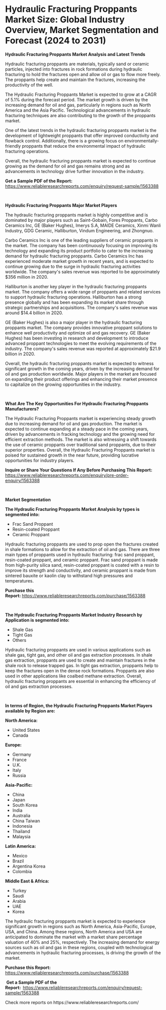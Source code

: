 <p><h1>Hydraulic Fracturing Proppants Market Size: Global Industry Overview, Market Segmentation and Forecast (2024 to 2031)</h1></p><p><strong>Hydraulic Fracturing Proppants Market Analysis and Latest Trends</strong></p>
<p><p>Hydraulic fracturing proppants are materials, typically sand or ceramic particles, injected into fractures in rock formations during hydraulic fracturing to hold the fractures open and allow oil or gas to flow more freely. The proppants help create and maintain the fractures, increasing the productivity of the well.</p><p>The Hydraulic Fracturing Proppants Market is expected to grow at a CAGR of 5.1% during the forecast period. The market growth is driven by the increasing demand for oil and gas, particularly in regions such as North America and the Asia Pacific. Technological advancements in hydraulic fracturing techniques are also contributing to the growth of the proppants market.</p><p>One of the latest trends in the hydraulic fracturing proppants market is the development of lightweight proppants that offer improved conductivity and flowback control. Additionally, there is a growing focus on environmentally-friendly proppants that reduce the environmental impact of hydraulic fracturing operations.</p><p>Overall, the hydraulic fracturing proppants market is expected to continue growing as the demand for oil and gas remains strong and as advancements in technology drive further innovation in the industry.</p></p>
<p><strong>Get a Sample PDF of the Report:&nbsp;</strong> <a href="https://www.reliableresearchreports.com/enquiry/request-sample/1563388">https://www.reliableresearchreports.com/enquiry/request-sample/1563388</a></p>
<p>&nbsp;</p>
<p><strong>Hydraulic Fracturing Proppants Major Market Players</strong></p>
<p><p>The hydraulic fracturing proppants market is highly competitive and is dominated by major players such as Saint-Gobain, Fores Proppants, Carbo Ceramics Inc, GE (Baker Hughes), Imerys S.A, MAIDE Ceramics, Xinmi Wanli Industry, GDG Ceramic, Halliburton, Vindum Engineering, and Zhongnuo.</p><p>Carbo Ceramics Inc is one of the leading suppliers of ceramic proppants in the market. The company has been continuously focusing on improving its technology and expanding its product portfolio to cater to the increasing demand for hydraulic fracturing proppants. Carbo Ceramics Inc has experienced moderate market growth in recent years, and is expected to continue growing due to the surge in hydraulic fracturing activities worldwide. The company's sales revenue was reported to be approximately $356 million in 2020.</p><p>Halliburton is another key player in the hydraulic fracturing proppants market. The company offers a wide range of proppants and related services to support hydraulic fracturing operations. Halliburton has a strong presence globally and has been expanding its market share through strategic partnerships and acquisitions. The company's sales revenue was around $14.4 billion in 2020.</p><p>GE (Baker Hughes) is also a major player in the hydraulic fracturing proppants market. The company provides innovative proppant solutions to enhance well productivity and optimize oil and gas recovery. GE (Baker Hughes) has been investing in research and development to introduce advanced proppant technologies to meet the evolving requirements of the industry. The company's sales revenue was reported at approximately $21.9 billion in 2020.</p><p>Overall, the hydraulic fracturing proppants market is expected to witness significant growth in the coming years, driven by the increasing demand for oil and gas production worldwide. Major players in the market are focused on expanding their product offerings and enhancing their market presence to capitalize on the growing opportunities in the industry.</p></p>
<p>&nbsp;</p>
<p><strong>What Are The Key Opportunities For Hydraulic Fracturing Proppants Manufacturers?</strong></p>
<p><p>The Hydraulic Fracturing Proppants market is experiencing steady growth due to increasing demand for oil and gas production. The market is expected to continue expanding at a steady pace in the coming years, driven by advancements in fracking technology and the growing need for efficient extraction methods. The market is also witnessing a shift towards the use of ceramic proppants over traditional sand proppants, due to their superior properties. Overall, the Hydraulic Fracturing Proppants market is poised for sustained growth in the near future, providing lucrative opportunities for industry players.</p></p>
<p><strong>Inquire or Share Your Questions If Any Before Purchasing This Report:</strong> <a href="https://www.reliableresearchreports.com/enquiry/pre-order-enquiry/1563388">https://www.reliableresearchreports.com/enquiry/pre-order-enquiry/1563388</a></p>
<p>&nbsp;</p>
<p><strong>Market Segmentation</strong></p>
<p><strong>The Hydraulic Fracturing Proppants Market Analysis by types is segmented into:</strong></p>
<p><ul><li>Frac Sand Proppant</li><li>Resin-coated Proppant</li><li>Ceramic Proppant</li></ul></p>
<p><p>Hydraulic fracturing proppants are used to prop open the fractures created in shale formations to allow for the extraction of oil and gas. There are three main types of proppants used in hydraulic fracturing: frac sand proppant, resin-coated proppant, and ceramic proppant. Frac sand proppant is made from high-purity silica sand, resin-coated proppant is coated with a resin to improve its strength and conductivity, and ceramic proppant is made from sintered bauxite or kaolin clay to withstand high pressures and temperatures.</p></p>
<p><strong>Purchase this Report:&nbsp;</strong><a href="https://www.reliableresearchreports.com/purchase/1563388">https://www.reliableresearchreports.com/purchase/1563388</a></p>
<p>&nbsp;</p>
<p><strong>The Hydraulic Fracturing Proppants Market Industry Research by Application is segmented into:</strong></p>
<p><ul><li>Shale Gas</li><li>Tight Gas</li><li>Others</li></ul></p>
<p><p>Hydraulic fracturing proppants are used in various applications such as shale gas, tight gas, and other oil and gas extraction processes. In shale gas extraction, proppants are used to create and maintain fractures in the shale rock to release trapped gas. In tight gas extraction, proppants help to keep the fractures open in the dense rock formations. Proppants are also used in other applications like coalbed methane extraction. Overall, hydraulic fracturing proppants are essential in enhancing the efficiency of oil and gas extraction processes.</p></p>
<p>&nbsp;</p>
<p><strong>In terms of Region, the Hydraulic Fracturing Proppants Market Players available by Region are:</strong></p>
<p>
    <p> <strong> North America: </strong>
        <ul>
            <li>United States</li>
            <li>Canada</li>
        </ul>
        </p> 
    <p> <strong> Europe: </strong>
        <ul>
            <li>Germany</li>
            <li>France</li>
            <li>U.K.</li>
            <li>Italy</li>
            <li>Russia</li>
        </ul>
        </p> 
    <p> <strong> Asia-Pacific: </strong>
        <ul>
            <li>China</li>
            <li>Japan</li>
            <li>South Korea</li>
            <li>India</li>
            <li>Australia</li>
            <li>China Taiwan</li>
            <li>Indonesia</li>
            <li>Thailand</li>
            <li>Malaysia</li>
        </ul>
        </p> 
    <p> <strong> Latin America: </strong>
        <ul>
            <li>Mexico</li>
            <li>Brazil</li>
            <li>Argentina Korea</li>
            <li>Colombia</li>
        </ul>
        </p> 
    <p> <strong> Middle East & Africa: </strong>
        <ul>
            <li>Turkey</li>
            <li>Saudi</li>
            <li>Arabia</li>
            <li>UAE</li>
            <li>Korea</li>
        </ul>
    </p>
    </p>
<p><p>The hydraulic fracturing proppants market is expected to experience significant growth in regions such as North America, Asia-Pacific, Europe, USA, and China. Among these regions, North America and USA are anticipated to dominate the market with a market share percentage valuation of 40% and 25%, respectively. The increasing demand for energy sources such as oil and gas in these regions, coupled with technological advancements in hydraulic fracturing processes, is driving the growth of the market.</p></p>
<p><strong>Purchase this Report: </strong><a href="https://www.reliableresearchreports.com/purchase/1563388">https://www.reliableresearchreports.com/purchase/1563388</a></p>
<p>&nbsp;<strong>Get a Sample PDF of the Report:&nbsp;&nbsp;</strong><a href="https://www.reliableresearchreports.com/enquiry/request-sample/1563388">https://www.reliableresearchreports.com/enquiry/request-sample/1563388</a></p>
<p><strong></strong></p>
<p>Check more reports on https://www.reliableresearchreports.com/</p>